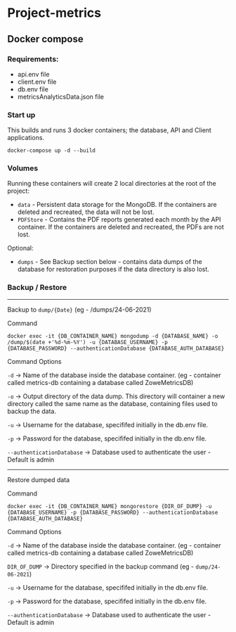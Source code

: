 # Project-metrics

## Docker compose

### Requirements:

- api.env file
- client.env file
- db.env file
- metricsAnalyticsData.json file

### Start up

This builds and runs 3 docker containers; the database, API and Client applications.

```
docker-compose up -d --build
```

### Volumes

Running these containers will create 2 local directories at the root of the project:

- `data` - Persistent data storage for the MongoDB. If the containers are deleted and recreated, the data will not be lost.
- `PDFStore` - Contains the PDF reports generated each month by the API container. If the containers are deleted and recreated, the PDFs are not lost.

Optional:

- `dumps` - See Backup section below - contains data dumps of the database for restoration purposes if the data directory is also lost.

### Backup / Restore

---

Backup to `dump/{Date}` (eg - /dumps/24-06-2021)

Command

```
docker exec -it {DB_CONTAINER_NAME} mongodump -d {DATABASE_NAME} -o /dump/$(date +'%d-%m-%Y') -u {DATABASE_USERNAME} -p {DATABASE_PASSWORD} --authenticationDatabase {DATABASE_AUTH_DATABASE}
```

Command Options

`-d` -> Name of the database inside the database container. (eg - container called metrics-db containing a database called ZoweMetricsDB)

`-o` -> Output directory of the data dump. This directory will container a new directory called the same name as the database, containing files used to backup the data.

`-u` -> Username for the database, specififed initially in the db.env file.

`-p` -> Password for the database, specififed initially in the db.env file.

`--authenticationDatabase` -> Database used to authenticate the user - Default is admin

---

Restore dumped data

Command

```
docker exec -it {DB_CONTAINER_NAME} mongorestore {DIR_OF_DUMP} -u {DATABASE_USERNAME} -p {DATABASE_PASSWORD} --authenticationDatabase {DATABASE_AUTH_DATABASE}
```

Command Options

`-d` -> Name of the database inside the database container. (eg - container called metrics-db containing a database called ZoweMetricsDB)

`DIR_OF_DUMP` -> Directory specified in the backup command (eg - `dump/24-06-2021`)

`-u` -> Username for the database, specififed initially in the db.env file.

`-p` -> Password for the database, specififed initially in the db.env file.

`--authenticationDatabase` -> Database used to authenticate the user - Default is admin
